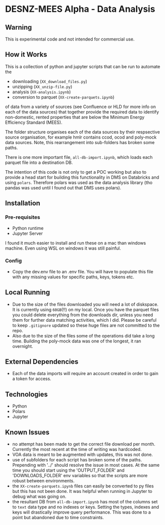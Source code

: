# DESNZ-MEES Alpha - Data Analysis

## Warning
This is experimental code and not intended for commercial use.

## How it Works
This is a collection of python and jupyter scripts that can be run to automate the

- downloading (`XX_download_files.py`)
- unzipping (`XX_unzip-file.py`)
- analysis (`XX-analysis.ipynb`)
- conversion to parquet (`XX-create-parquets.ipynb`)

of data from a variety of sources (see Confluence or HLD for more info on each of the data sources) that together provide the required data to identify non-domestic, rented properties that are below the Minimum Energy Efficiency Standard (MEES).

The folder structure organises each of the data sources by their respsective source organisation, for example hmlr contains ccod, ocod and poly-mock data sources. Note, this rearrangement into sub-folders has broken some paths.

There is one more important file, `all-db-import.ipynb`, which loads each parquet file into a destination DB.

The intention of this code is not only to get a POC working but also to provide a head start for building this functionality in DMS on Databricks and using `polars`. Therefore polars was used as the data analysis library (tho pandas was used until I found out that DMS uses polars).

## Installation
### Pre-requisites
- Python runtime
- Jupyter Server

I found it much easier to install and run these on a mac than windows machine. Even using WSL on windows it was still painful.

### Config
- Copy the dev.env file to an .env file. You will have to populate this file with any missing values for specific paths, keys, tokens etc.

## Local Running
- Due to the size of the files downloaded you will need a lot of diskspace. It is currently using `60GB`(!!) on my local. Once you have the parquet files you could delete everything from the downloads dir, unless you need them for further data matching activities, which I did. Please be careful to keep `.gitignore` updated so these huge files are not committed to the repo.
- Also due to the size of the files some of the operations did take a long time. Building the poly-mock data was one of the longest, it ran overnight.
## External Dependencies
- Each of the data imports will require an account created in order to gain a token for access.
## Technologies
- Python
- Polars
- Jupyter
## Known Issues
- no attempt has been made to get the correct file download per month. Currently the most recent at the time of writing was hardcoded.
- VOA data is meant to be augmented with updates, this was not done.
- use of subfolders for each script has broken some of the paths. Prepending with '../' should resolve the issue in most cases. At the same time you should start using the 'OUTPUT_FOLDER' and 'DOWNLOADS_FOLDER' env variables so that the scripts are more robust between environments.
- the `XX-create-parquets.ipynb` files can easily be converted to py files but this has not been done. It was helpful when running in Jupyter to debug what was going on.
- the resultant DB from `all-db-import.ipynb` has most of the columns set to `text` data type and no indexes or keys. Setting the types, indexes and keys will drastically improve query performance. This was done to a point but abandoned due to time constraints.